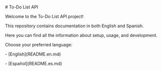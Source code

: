 \# To-Do List API



Welcome to the To-Do List API project!  

This repository contains documentation in both English and Spanish.



Here you can find all the information about setup, usage, and development.



Choose your preferred language:



\- \[English](README.en.md)  

\- \[Español](README.es.md)


